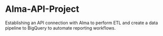 # Alma-API-Project
Establishing an API connection with Alma to perform ETL and create a data pipeline to BigQuery to automate reporting workflows.
